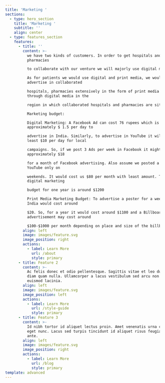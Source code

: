 ```yaml
---
title: 'Marketing '
sections:
  - type: hero_section
    title: 'Marketing '
    subtitle: ''
    align: center
  - type: features_section
    features:
      - title: ''
        content: >-
          we have two kinds of customers. In order to get hospitals and
          pharmacies

          to collaborate with our venture we will majorly use digital marketing.

          As for patients we would use digital and print media, we would
          advertise in collaborated

          hospitals, pharmacies extensively in the form of print media and
          through digital media in the

          region in which collaborated hospitals and pharmacies are situated.

          Marketing budget:

          Digital Marketing: A Facebook Ad can cost 76 rupees which is
          approximately $ 1.5 per day to

          advertise in India. Similarly, to advertise in YouTube it will cost at
          least $10 per day for local

          campaigns. So, if we post 3 Ads per week in Facebook it might cost us
          approximately $18

          for a month of Facebook advertising. Also assume we posted a video on
          YouTube only on

          weekends. It would cost us $80 per month with least amount. Together
          digital marketing

          budget for one year is around $1200

          Print Media Marketing Budget: To advertise a poster for a week in
          India would cost around

          $20. So, for a year it would cost around $1100 and a Billboard
          advertisement may cost around

          $100-$1000 per month depending on place and size of the billboard
        align: left
        image: images/feature.svg
        image_position: right
        actions:
          - label: Learn More
            url: /about
            style: primary
      - title: Feature 2
        content: >-
          Ac felis donec et odio pellentesque. Sagittis vitae et leo duis ut
          diam quam nulla. Ullamcorper a lacus vestibulum sed arcu non odio
          euismod lacinia.
        align: left
        image: images/feature.svg
        image_position: left
        actions:
          - label: Learn More
            url: /style-guide
            style: primary
      - title: Feature 3
        content: >-
          Id nibh tortor id aliquet lectus proin. Amet venenatis urna cursus
          eget nunc. Lacus sed turpis tincidunt id aliquet risus feugiat in
          ante.
        align: left
        image: images/feature.svg
        image_position: right
        actions:
          - label: Learn More
            url: /blog
            style: primary
template: advanced
---
```


